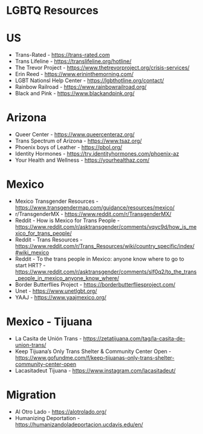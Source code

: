 # LGBTQ Resources

# US
- Trans-Rated - https://trans-rated.com
- Trans Lifeline - https://translifeline.org/hotline/
- The Trevor Project - https://www.thetrevorproject.org/crisis-services/
- Erin Reed - https://www.erininthemorning.com/
- LGBT Nationsl Help Center - https://lgbthotline.org/contact/
- Rainbow Railroad - https://www.rainbowrailroad.org/
- Black and Pink - https://www.blackandpink.org/

# Arizona
- Queer Center - https://www.queercenteraz.org/
- Trans Spectrum of Arizona - https://www.tsaz.org/
- Phoenix boys of Leather - https://pbol.org/
- Identity Hormones - https://try.identityhormones.com/phoenix-az
- Your Health and Wellness - https://yourhealthaz.com/

# Mexico
- Mexico Transgender Resources - https://www.transgendermap.com/guidance/resources/mexico/
- r/TransgenderMX - https://www.reddit.com/r/TransgenderMX/
- Reddit - How is Mexico for Trans People - https://www.reddit.com/r/asktransgender/comments/vqyc9d/how_is_mexico_for_trans_people/
- Reddit - Trans Resources - https://www.reddit.com/r/Trans_Resources/wiki/country_specific/index/#wiki_mexico
- Reddit - To the trans people in Mexico: anyone know where to go to start HRT? - https://www.reddit.com/r/asktransgender/comments/slf0q2/to_the_trans_people_in_mexico_anyone_know_where/
- Border Butterflies Project - https://borderbutterfliesproject.com/
- Unet - https://www.unetlgbt.org/
- YAAJ - https://www.yaajmexico.org/

# Mexico - Tijuana
- La Casita de Unión Trans - https://zetatijuana.com/tag/la-casita-de-union-trans/
- Keep Tijuana’s Only Trans Shelter & Community Center Open - https://www.gofundme.com/f/keep-tijuanas-only-trans-shelter-community-center-open
- Lacasitadeut Tijuana - https://www.instagram.com/lacasitadeut/

# Migration
- Al Otro Lado - https://alotrolado.org/
- Humanizing Deportation - https://humanizandoladeportacion.ucdavis.edu/en/

